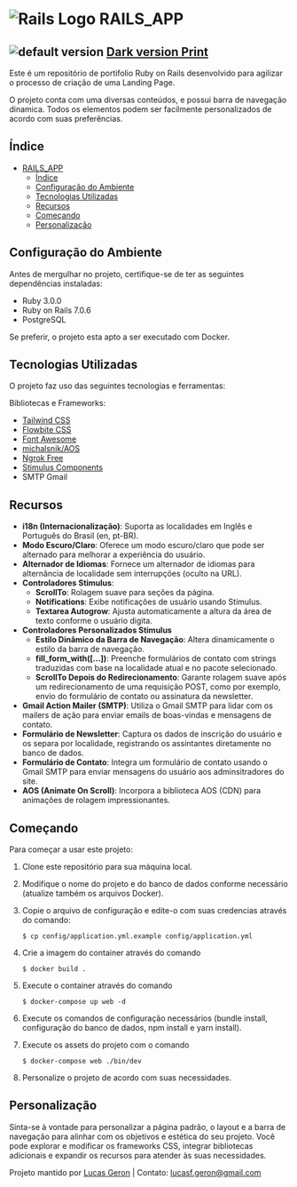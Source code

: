 # ![Rails Logo](https://raw.githubusercontent.com/lucasgeron/rails_app/main/app/assets/images/favicon.ico) RAILS_APP 

![default version](https://i.ibb.co/pJ28McC/Captura-da-Web-18-9-2023-125957-127-0-0-1.jpg)
[Dark version Print](https://i.ibb.co/t3cQ69f/Captura-da-Web-18-9-2023-13056-127-0-0-1.jpg)
---

Este é um repositório de portifolio Ruby on Rails desenvolvido para agilizar o processo de criação de uma Landing Page. 

O projeto conta com uma diversas conteúdos, e possui barra de navegação dinamica.
Todos os elementos podem ser facilmente personalizados de acordo com suas preferências.

## Índice

- [ RAILS\_APP](#-rails_app)
  - [Índice](#índice)
  - [Configuração do Ambiente](#configuração-do-ambiente)
  - [Tecnologias Utilizadas](#tecnologias-utilizadas)
  - [Recursos](#recursos)
  - [Começando](#começando)
  - [Personalização](#personalização)

## Configuração do Ambiente

Antes de mergulhar no projeto, certifique-se de ter as seguintes dependências instaladas:

- Ruby 3.0.0
- Ruby on Rails 7.0.6
- PostgreSQL

Se preferir, o projeto esta apto a ser executado com Docker.

## Tecnologias Utilizadas

O projeto faz uso das seguintes tecnologias e ferramentas:

Bibliotecas e Frameworks:
- [Tailwind CSS](https://tailwindcss.com/docs/guides/ruby-on-rails)
- [Flowbite CSS](https://flowbite.com/docs/getting-started/introduction/)
- [Font Awesome](https://fontawesome.com/search?o=r&m=free)
- [michalsnik/AOS](https://github.com/michalsnik/aos)
- [Ngrok Free](https://ngrok.com/)
- [Stimulus Components](https://www.stimulus-components.com/docs/)
- SMTP Gmail

## Recursos

- **i18n (Internacionalização)**: Suporta as localidades em Inglês e Português do Brasil (en, pt-BR).
- **Modo Escuro/Claro**: Oferece um modo escuro/claro que pode ser alternado para melhorar a experiência do usuário.
- **Alternador de Idiomas**: Fornece um alternador de idiomas para alternância de localidade sem interrupções (oculto na URL).
- **Controladores Stimulus**:
  - **ScrollTo**: Rolagem suave para seções da página.
  - **Notifications**: Exibe notificações de usuário usando Stimulus.
  - **Textarea Autogrow**: Ajusta automaticamente a altura da área de texto conforme o usuário digita.
- **Controladores Personalizados Stimulus**
  - **Estilo Dinâmico da Barra de Navegação**: Altera dinamicamente o estilo da barra de navegação.
  - **fill_form_with([...])**: Preenche formulários de contato com strings traduzidas com base na localidade atual e no pacote selecionado.
  - **ScrollTo Depois do Redirecionamento**: Garante rolagem suave após um redirecionamento de uma requisição POST, como por exemplo, envio do formulário de contato ou assinatura da newsletter.
- **Gmail Action Mailer (SMTP)**: Utiliza o Gmail SMTP para lidar com os mailers de ação para enviar emails de boas-vindas e mensagens de contato.
- **Formulário de Newsletter**: Captura os dados de inscrição do usuário e os separa por localidade, registrando os assintantes diretamente no banco de dados.
- **Formulário de Contato**: Integra um formulário de contato usando o Gmail SMTP para enviar mensagens do usuário aos adminsitradores do site.
- **AOS (Animate On Scroll)**: Incorpora a biblioteca AOS (CDN) para animações de rolagem impressionantes.

## Começando

Para começar a usar este projeto:

1. Clone este repositório para sua máquina local.
2. Modifique o nome do projeto e do banco de dados conforme necessário (atualize também os arquivos Docker).
3. Copie o arquivo de configuração e edite-o com suas credencias através do comando:
   
   `$ cp config/application.yml.example config/application.yml`

4. Crie a imagem do container através do comando 
    
    `$ docker build .`

5. Execute o container através do comando 
    
    `$ docker-compose up web -d`

6. Execute os comandos de configuração necessários (bundle install, configuração do banco de dados, npm install e yarn install).

7. Execute os assets do projeto com o comando 
    
    `$ docker-compose web ./bin/dev` 

8. Personalize o projeto de acordo com suas necessidades.

## Personalização

Sinta-se à vontade para personalizar a página padrão, o layout e a barra de navegação para alinhar com os objetivos e estética do seu projeto. Você pode explorar e modificar os frameworks CSS, integrar bibliotecas adicionais e expandir os recursos para atender às suas necessidades.

Projeto mantido por [Lucas Geron](https://github.com/lucasgeron) | Contato: lucasf.geron@gmail.com
